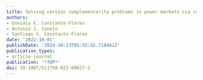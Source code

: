 ```yaml
---
title: Solving certain complementarity problems in power markets via convex programming
authors:
- Gonzalo E. Constante-Flores
- Antonio J. Conejo
- Santiago G. Constante-Flores
date: '2022-10-01'
publishDate: '2024-10-13T05:55:42.718441Z'
publication_types:
- article-journal
publication: '*TOP*'
doi: 10.1007/S11750-022-00627-3
---
```

